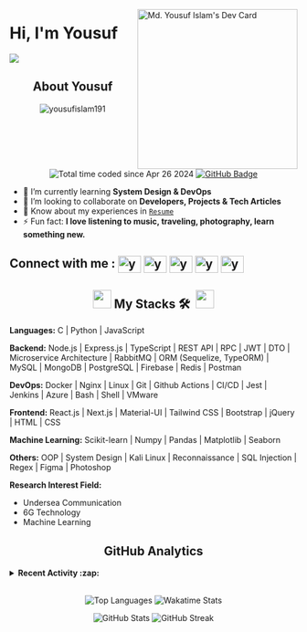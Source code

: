 <a href="https://app.daily.dev/yousufislam191" target="_blank"><img src="https://api.daily.dev/devcards/v2/mxe6Mbh89ddd9u0Cou3D0.png?r=xb0" width="280" align="right" alt="Md. Yousuf Islam's Dev Card"/></a>

<h1 align="left">Hi, I'm <strong>Yousuf</strong></h1>

<p align="left">
  <a href="https://github.com/DenverCoder1/readme-typing-svg"><img src="https://readme-typing-svg.herokuapp.com?lines=Graduated+from+Leading+University;Software+Engineer+(Frontend+and+Backend);Machine+Learning+Enthusiast&left=true&width=500&height=45"></a>
</p>

<h2 align="center"><strong>About Yousuf</strong></h2>

<p align="center"> 
<img src="https://komarev.com/ghpvc/?username=yousufislam&label=Profile%20views&color=0e75b6&style=flat" alt="yousufislam191" /> 
<img src="https://wakatime.com/badge/user/45a416bb-97f0-4c85-a305-959a6fe9270b.svg" alt="Total time coded since Apr 26 2024" />
<a  href="https://github.com/yousufislam191?tab=followers"><img src="https://img.shields.io/github/followers/yousufislam191?label=Followers&style=social" alt="GitHub Badge"></a>
</p>

- 🌱 I’m currently learning **System Design & DevOps**
- 👯 I’m looking to collaborate on **Developers, Projects & Tech Articles**
- 📄 Know about my experiences in [`Resume`](https://drive.google.com/file/d/14IE6-O4ZH2EYK4pA_2TLnVmdB5y1iuXB/view?usp=sharing "Yousuf Resume")
- ⚡ Fun fact: **I love listening to music, traveling, photography, learn something new.**

<!-- [resume]: https://drive.google.com/file/d/14IE6-O4ZH2EYK4pA_2TLnVmdB5y1iuXB/view?usp=sharing "Yousuf Resume" -->

<h2 align="left">
Connect with me : 
<a href="https://twitter.com/yousufislam_191" target="_blank"><img align="center" src="https://raw.githubusercontent.com/rahuldkjain/github-profile-readme-generator/master/src/images/icons/Social/twitter.svg" alt="yousufislam_191" height="30" width="40" /></a>
<a href="https://linkedin.com/in/yousufislam191" target="_blank"><img align="center" src="https://raw.githubusercontent.com/rahuldkjain/github-profile-readme-generator/master/src/images/icons/Social/linked-in-alt.svg" alt="yousufislam191" height="30" width="40" /></a>
<a href="https://fb.com/yousufislam191" target="_blank"><img align="center" src="https://raw.githubusercontent.com/rahuldkjain/github-profile-readme-generator/master/src/images/icons/Social/facebook.svg" alt="yousufislam191" height="30" width="40" /></a>
<a href="https://instagram.com/yousufislam191" target="_blank"><img align="center" src="https://raw.githubusercontent.com/rahuldkjain/github-profile-readme-generator/master/src/images/icons/Social/instagram.svg" alt="yousufislam191" height="30" width="40" /></a>
<a href="https://kaggle.com/yousufislam191" target="_blank"><img align="center" src="https://raw.githubusercontent.com/rahuldkjain/github-profile-readme-generator/master/src/images/icons/Social/kaggle.svg" alt="yousufislam191" height="30" width="40" /></a>
</h2>

<h2 align="center"><img src = "https://media2.giphy.com/media/QssGEmpkyEOhBCb7e1/giphy.gif?cid=ecf05e47a0n3gi1bfqntqmob8g9aid1oyj2wr3ds3mg700bl&rid=giphy.gif" width = 32px> My Stacks 🛠 &nbsp;<img src = "https://media2.giphy.com/media/QssGEmpkyEOhBCb7e1/giphy.gif?cid=ecf05e47a0n3gi1bfqntqmob8g9aid1oyj2wr3ds3mg700bl&rid=giphy.gif" width = 32px></h2>

<!-- <h4>
  <strong>Languages:</strong>
    <img align="center" src="https://skillicons.dev/icons?i=js,python,typescript,c,php,dart" alt="My Skills">
</h4> -->

**Languages:** C | Python | JavaScript

**Backend:** Node.js | Express.js | TypeScript | REST API | RPC | JWT | DTO | Microservice Architecture | RabbitMQ | ORM (Sequelize, TypeORM) | MySQL | MongoDB | PostgreSQL | Firebase | Redis | Postman

**DevOps:** Docker | Nginx | Linux | Git | Github Actions | CI/CD | Jest | Jenkins | Azure | Bash | Shell | VMware

**Frontend:** React.js | Next.js | Material-UI | Tailwind CSS | Bootstrap | jQuery | HTML | CSS

**Machine Learning:** Scikit-learn | Numpy | Pandas | Matplotlib | Seaborn

**Others:** OOP | System Design | Kali Linux | Reconnaissance | SQL Injection | Regex | Figma | Photoshop

**Research Interest Field:**

- Undersea Communication
- 6G Technology
- Machine Learning

<!-- <h2 align="center">Leetcode Status</h2>

![Leetcode Stats](https://leetcard.jacoblin.cool/Yousufislam191?ext=heatmap&theme=dark)<br> -->

<h2 align="center">GitHub Analytics</h2>

<details><summary><strong>Recent Activity :zap:</strong></summary>
<!--START_SECTION:activity-->
1. 🎉 Merged PR [#48](https://github.com/yousufislam191/Task-Management-System/pull/48) in [yousufislam191/Task-Management-System](https://github.com/yousufislam191/Task-Management-System)
2. 💪 Opened PR [#48](https://github.com/yousufislam191/Task-Management-System/pull/48) in [yousufislam191/Task-Management-System](https://github.com/yousufislam191/Task-Management-System)
3. 🎉 Merged PR [#47](https://github.com/yousufislam191/Task-Management-System/pull/47) in [yousufislam191/Task-Management-System](https://github.com/yousufislam191/Task-Management-System)
4. 💪 Opened PR [#47](https://github.com/yousufislam191/Task-Management-System/pull/47) in [yousufislam191/Task-Management-System](https://github.com/yousufislam191/Task-Management-System)
5. 🎉 Merged PR [#46](https://github.com/yousufislam191/Task-Management-System/pull/46) in [yousufislam191/Task-Management-System](https://github.com/yousufislam191/Task-Management-System)
6. 💪 Opened PR [#46](https://github.com/yousufislam191/Task-Management-System/pull/46) in [yousufislam191/Task-Management-System](https://github.com/yousufislam191/Task-Management-System)
7. 🎉 Merged PR [#45](https://github.com/yousufislam191/Task-Management-System/pull/45) in [yousufislam191/Task-Management-System](https://github.com/yousufislam191/Task-Management-System)
8. 💪 Opened PR [#45](https://github.com/yousufislam191/Task-Management-System/pull/45) in [yousufislam191/Task-Management-System](https://github.com/yousufislam191/Task-Management-System)
9. 🎉 Merged PR [#44](https://github.com/yousufislam191/Task-Management-System/pull/44) in [yousufislam191/Task-Management-System](https://github.com/yousufislam191/Task-Management-System)
10. 💪 Opened PR [#44](https://github.com/yousufislam191/Task-Management-System/pull/44) in [yousufislam191/Task-Management-System](https://github.com/yousufislam191/Task-Management-System)
<!--END_SECTION:activity-->
</details></br>

<p align="center">
  <img src="https://github-readme-status-sage.vercel.app/api/top-langs?username=yousufislam191&layout=compact&langs_count=50&theme=transparent&card_width=300&count_private=true" alt="Top Languages" />
  <img src="https://github-readme-status-sage.vercel.app/api/wakatime?username=Alex_Panda&theme=transparent&layout=compact" alt="Wakatime Stats" />
  <div align="center" style="display: row;">  <img src="https://github-readme-status-sage.vercel.app/api?username=yousufislam191&theme=transparent&layout=compact&show_icons=true&show=prs_merged,prs_merged_percentage" alt="GitHub Stats" />
  <img src="https://github-readme-streak-stats.herokuapp.com/?user=yousufislam191&theme=transparent" alt="GitHub Streak" />
  </div>
</p>
